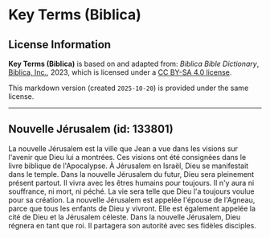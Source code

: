 # Key Terms (Biblica)

## License Information

**Key Terms (Biblica)** is based on and adapted from: _Biblica Bible Dictionary_, [Biblica, Inc.](https://www.biblica.com/), 2023, which is licensed under a [CC BY-SA 4.0 license](https://creativecommons.org/licenses/by-sa/4.0/legalcode.en).

This markdown version (created `2025-10-20`) is provided under the same license.



--------------------------------

## Nouvelle Jérusalem (id: 133801)

La nouvelle Jérusalem est la ville que Jean a vue dans les visions sur l'avenir que Dieu lui a montrées. Ces visions ont été consignées dans le livre biblique de l'Apocalypse. À Jérusalem en Israël, Dieu se manifestait dans le temple. Dans la nouvelle Jérusalem du futur, Dieu sera pleinement présent partout. Il vivra avec les êtres humains pour toujours. Il n'y aura ni souffrance, ni mort, ni péché. La vie sera telle que Dieu l'a toujours voulue pour sa création. La nouvelle Jérusalem est appelée l'épouse de l'Agneau, parce que tous les enfants de Dieu y vivront. Elle est également appelée la cité de Dieu et la Jérusalem céleste. Dans la nouvelle Jérusalem, Dieu régnera en tant que roi. Il partagera son autorité avec ses fidèles disciples.


